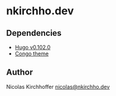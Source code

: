 # nkirchho.dev

## Dependencies

- [Hugo v0.102.0](https://gohugo.io)
- [Congo theme](https://jpanther.github.io/congo/)

## Author

Nicolas Kirchhoffer <nicolas@nkirchho.dev>